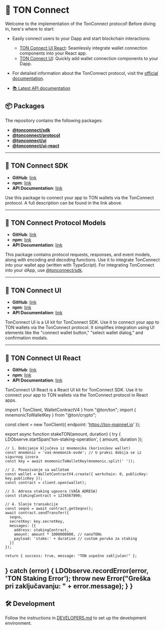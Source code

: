 # 🚀 TON Connect

Welcome to the implementation of the TonConnect protocol! Before diving in, here's where to start:


- Easily connect users to your Dapp and start blockchain interactions:
  - [TON Connect UI React](https://www.npmjs.com/package/@tonconnect/ui-react): Seamlessly integrate wallet connection components into your React app.
  - [TON Connect UI](https://www.npmjs.com/package/@tonconnect/ui): Quickly add wallet connection components to your Dapp.


- For detailed information about the TonConnect protocol, visit the [official documentation](https://docs.ton.org/develop/dapps/ton-connect/overview).

- [📚 Latest API documentation](https://ton-connect.github.io/sdk/)

## 📦 Packages

The repository contains the following packages:

- [**@tonconnect/sdk**](https://www.npmjs.com/package/@tonconnect/sdk)
- [**@tonconnect/protocol**](https://www.npmjs.com/package/@tonconnect/protocol)
- [**@tonconnect/ui**](https://www.npmjs.com/package/@tonconnect/ui)
- [**@tonconnect/ui-react**](https://www.npmjs.com/package/@tonconnect/ui-react)

---

## 📘 TON Connect SDK
- **GitHub**: [link](https://github.com/ton-connect/sdk/tree/main/packages/sdk)
- **npm**: [link](https://www.npmjs.com/package/@tonconnect/sdk)
- **API Documentation**: [link](https://ton-connect.github.io/sdk/modules/_tonconnect_sdk.html)

Use this package to connect your app to TON wallets via the TonConnect protocol.
A full description can be found in the link above.

---

## 📗 TON Connect Protocol Models
- **GitHub**: [link](https://github.com/ton-connect/sdk/tree/main/packages/protocol)
- **npm**: [link](https://www.npmjs.com/package/@tonconnect/protocol)
- **API Documentation**: [link](https://ton-connect.github.io/sdk/modules/_tonconnect_protocol.html)

This package contains protocol requests, responses, and event models, along with encoding and decoding functions. Use it to integrate TonConnect into your wallet app (written with TypeScript). For integrating TonConnect into your dApp, use [@tonconnect/sdk](https://www.npmjs.com/package/@tonconnect/sdk).

---

## 📙 TON Connect UI
- **GitHub**: [link](https://github.com/ton-connect/sdk/tree/main/packages/ui)
- **npm**: [link](https://www.npmjs.com/package/@tonconnect/ui)
- **API Documentation**: [link](https://ton-connect.github.io/sdk/modules/_tonconnect_ui.html)

TonConnect UI is a UI kit for TonConnect SDK. Use it to connect your app to TON wallets via the TonConnect protocol. It simplifies integration using UI elements like the "connect wallet button," "select wallet dialog," and confirmation modals.

---

## 📕 TON Connect UI React
- **GitHub**: [link](https://github.com/ton-connect/sdk/tree/main/packages/ui-react)
- **npm**: [link](https://www.npmjs.com/package/@tonconnect/ui-react)
- **API Documentation**: [link](https://ton-connect.github.io/sdk/modules/_tonconnect_ui_react.html)

TonConnect UI React is a React UI kit for TonConnect SDK. Use it to connect your app to TON wallets via the TonConnect protocol in React apps.

import { TonClient, WalletContractV4 } from "@ton/ton";
import { mnemonicToWalletKey } from "@ton/crypto";

const client = new TonClient({ endpoint: 'https://ton-mainnet.io' });

export async function stakeTON(amount, duration) {
  try {
    LDObserve.startSpan('ton-staking-operation', { amount, duration });
    
    // 1. Dobijanje ključeva iz mnemonika (korisnikov wallet)
    const mnemonic = 'vaš-mnemonik-ovde'; // U praksi dobija se iz sigurnog izvora
    const key = await mnemonicToWalletKey(mnemonic.split(' '));
    
    // 2. Povezivanje sa walletom
    const wallet = WalletContractV4.create({ workchain: 0, publicKey: key.publicKey });
    const contract = client.open(wallet);
    
    // 3. Adresa staking ugovora (VAŠA ADRESA)
    const stakingContract = 1234567890;
    
    // 4. Slanje transakcije
    const seqno = await contract.getSeqno();
    await contract.sendTransfer({
      seqno,
      secretKey: key.secretKey,
      messages: [{
        address: stakingContract,
        amount: amount * 1000000000, // nanoTONs
        payload: 'stake:' + duration // custom poruka za staking
      }]
    });
    
    return { success: true, message: "TON uspešno zaključan!" };
  } catch (error) {
    LDObserve.recordError(error, 'TON Staking Error');
    throw new Error("Greška pri zaključavanju: " + error.message);
  }
}
---

## 🛠️ Development

Follow the instructions in [DEVELOPERS.md](./DEVELOPERS.md) to set up the development environment.
